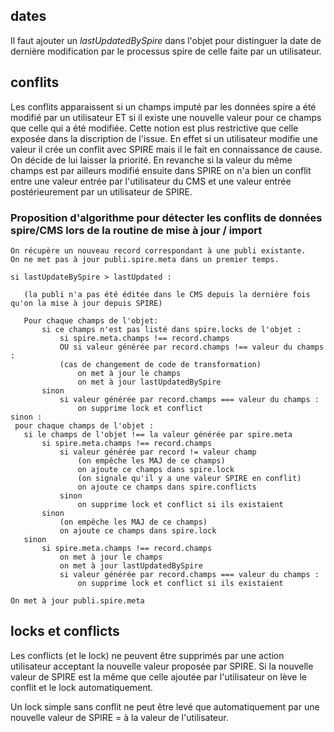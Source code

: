 
## dates
Il faut ajouter un *lastUpdatedBySpire* dans l'objet pour distinguer la date de dernière modification par le processus spire de celle faite par un utilisateur.


## conflits

Les conflits apparaissent si un champs imputé par les données spire a été modifié par un utilisateur ET si il existe une nouvelle valeur pour ce champs que celle qui a été modifiée.
Cette notion est plus restrictive que celle exposée dans la discription de l'issue.
En effet si un utilisateur modifie une valeur il crée un conflit avec SPIRE mais il le fait en connaissance de cause. On décide de lui laisser la priorité.
En revanche si la valeur du même champs est par ailleurs modifié ensuite dans SPIRE on n'a bien un conflit entre une valeur entrée par l'utilisateur du CMS et une valeur entrée postérieurement par un utilisateur de SPIRE.

### Proposition d'algorithme pour détecter les conflits de données spire/CMS lors de la routine de mise à jour / import

 ```
On récupère un nouveau record correspondant à une publi existante.
On ne met pas à jour publi.spire.meta dans un premier temps.

si lastUpdateBySpire > lastUpdated :

    (la publi n'a pas été éditée dans le CMS depuis la dernière fois qu'on la mise à jour depuis SPIRE)

    Pour chaque champs de l'objet: 
        si ce champs n'est pas listé dans spire.locks de l'objet : 
            si spire.meta.champs !== record.champs
            OU si valeur générée par record.champs !== valeur du champs :
            (cas de changement de code de transformation)
                on met à jour le champs
                on met à jour lastUpdatedBySpire 
        sinon
            si valeur générée par record.champs === valeur du champs :
                on supprime lock et conflict 
sinon :
  pour chaque champs de l'objet : 
    si le champs de l'objet !== la valeur générée par spire.meta
        si spire.meta.champs !== record.champs
            si valeur générée par record != valeur champ
                (on empêche les MAJ de ce champs)
                on ajoute ce champs dans spire.lock
                (on signale qu'il y a une valeur SPIRE en conflit)
                on ajoute ce champs dans spire.conflicts
            sinon 
                on supprime lock et conflict si ils existaient
        sinon
            (on empêche les MAJ de ce champs)
            on ajoute ce champs dans spire.lock
    sinon
        si spire.meta.champs !== record.champs
            on met à jour le champs
            on met à jour lastUpdatedBySpire
            si valeur générée par record.champs === valeur du champs :
                on supprime lock et conflict si ils existaient
        
On met à jour publi.spire.meta

```

## locks et conflicts

Les conflicts (et le lock) ne peuvent être supprimés par une action utilisateur acceptant la nouvelle valeur proposée par SPIRE. Si la nouvelle valeur de SPIRE est la même que celle ajoutée par l'utilisateur on lève le conflit et le lock automatiquement.

Un lock simple sans conflit ne peut être levé que automatiquement par une nouvelle valeur de SPIRE = à la valeur de l'utilisateur.